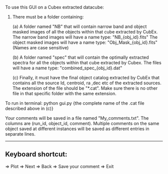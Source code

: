 To use this GUI on a Cubex extracted datacube:

1. There must be a folder containing: 


    (a) A folder named "NB" that will contain narrow band and object masked images of all the objects within that cube extracted by CubEx.
        The narrow band images will have a name type: "NB_{obj_id}.fits"
        The object masked images will have a name type: "Obj_Mask_{obj_id}.fits"
        (Names are case sensitive)

    (b) A folder named "spec" that will contain the optimally extracted spectra for all the objects within that cube extracted by Cubex.
        The files will have a name type: "combined_spec_{obj_id}.dat"

    (c) Finally, it must have the final object catalog extracted by CubEx that contains all the source Id, centroid, ra ,dec etc of the 
        extracted sources. The extension of the file should be "*.cat". Make sure there is no other file in that specific folder with  the same extension.

To run in terminal: python gui.py {the complete name of the .cat file described above in (c)} 


Your comments will be saved in a file named "My_comments.txt". The columns are (run_id, object_id, comment). Multiple comments on the same object saved at different instances will be saved as different entries in separate lines.

-----------------------------
Keyboard shortcut:
-----------------------------
<Enter> => Plot
<Up> => Next
<Down> => Back
<Control-a> => Save your comment
<Esc> => Exit

